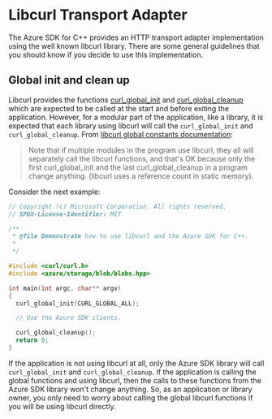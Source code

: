 # Libcurl Transport Adapter

The Azure SDK for C++ provides an HTTP transport adapter implementation using the well known libcurl library. There are some general guidelines that you should know if you decide to use this implementation.

## Global init and clean up

Libcurl provides the functions [curl_global_init](https://curl.se/libcurl/c/curl_global_init.html) and [curl_global_cleanup](https://curl.se/libcurl/c/curl_global_cleanup.html) which are expected to be called at the start and before exiting the application. However, for a modular part of the application, like a library, it is expected that each library using libcurl will call the `curl_global_init` and `curl_global_cleanup`. From [libcurl global constants documentation](https://curl.se/libcurl/c/libcurl.html):

> Note that if multiple modules in the program use libcurl, they all will separately call the libcurl functions, and that's OK because only the first curl_global_init and the last curl_global_cleanup in a program change anything. (libcurl uses a reference count in static memory).

Consider the next example:

```cpp
// Copyright (c) Microsoft Corporation. All rights reserved.
// SPDX-License-Identifier: MIT

/**
 * @file Demonstrate how to use libcurl and the Azure SDK for C++.
 *
 */

#include <curl/curl.h>
#include <azure/storage/blob/blobs.hpp>

int main(int argc, char** argv)
{
  curl_global_init(CURL_GLOBAL_ALL);

  // Use the Azure SDK clients.

  curl_global_cleanup();
  return 0;
}

```

If the application is not using libcurl at all, only the Azure SDK library will call `curl_global_init` and `curl_global_cleanup`. If the application is calling the global functions and using libcurl, then the calls to these functions from the Azure SDK library won't change anything. So, as an application or library owner, you only need to worry about calling the global libcurl functions if you will be using libcurl directly.
